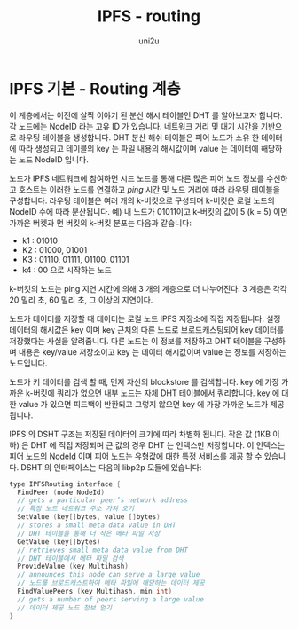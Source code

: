 ﻿---
layout: post
title: "IPFS - routing"
categories:
  - IPFS_Review
tags:
  - IPFS_routing
lang: ko
author: "uni2u"
meta: "Springfield"
---

# IPFS 기본 - Routing 계층

이 계층에서는 이전에 살짝 이야기 된 분산 해시 테이블인 DHT 를 알아보고자 합니다. 각 노드에는 NodeID 라는 고유 ID 가 있습니다. 네트워크 거리 및 대기 시간을 기반으로 라우팅 테이블을 생성합니다. DHT 분산 해쉬 테이블은 피어 노드가 소유 한 데이터에 따라 생성되고 테이블의 key 는 파일 내용의 해시값이며 value 는 데이터에 해당하는 노드 NodeID 입니다.

노드가 IPFS 네트워크에 참여하면 시드 노드를 통해 다른 많은 피어 노드 정보를 수신하고 호스트는 이러한 노드를 연결하고 _ping_ 시간 및 노드 거리에 따라 라우팅 테이블을 구성합니다. 라우팅 테이블은 여러 개의 k-버킷으로 구성되며 k-버킷은 로컬 노드의 NodeID 수에 따라 분산됩니다. 
예) 내 노드가 01011이고 k-버킷의 값이 5 (k = 5) 이면 가까운 버켓과 먼 버킷의 k-버킷 분포는 다음과 같습니다:

- k1 : 01010
- K2 : 01000, 01001
- K3 : 01110, 01111, 01100, 01101
- k4 : 00 으로 시작하는 노드

k-버킷의 노드는 ping 지연 시간에 의해 3 개의 계층으로 더 나누어진다. 3 계층은 각각 20 밀리 초, 60 밀리 초, 그 이상의 지연이다.

노드가 데이터를 저장할 때 데이터는 로컬 노드 IPFS 저장소에 직접 저장됩니다. 설정 데이터의 해시값은 key 이며 key 근처의 다른 노드로 브로드캐스팅되어 key 데이터를 저장했다는 사실을 알려줍니다. 다른 노드는 이 정보를 저장하고 DHT 테이블을 구성하며 내용은 key/value 저장소이고 key 는 데이터 해시값이며 value 는 정보를 저장하는 노드입니다.

노드가 키 데이터를 검색 할 때, 먼저 자신의 blockstore 를 검색합니다. key 에 가장 가까운 k-버킷에 쿼리가 없으면 내부 노드는 자체 DHT 테이블에서 쿼리합니다. key 에 대한 value 가 있으면 피드백이 반환되고 그렇지 않으면 key 에 가장 가까운 노드가 제공됩니다.

IPFS 의 DSHT 구조는 저장된 데이터의 크기에 따라 차별화 됩니다. 작은 값 (1KB 이하) 은 DHT 에 직접 저장되며 큰 값의 경우 DHT 는 인덱스만 저장합니다. 이 인덱스는 피어 노드의 NodeId 이며 피어 노드는 유형값에 대한 특정 서비스를 제공 할 수 있습니다. DSHT 의 인터페이스는 다음의 libp2p 모듈에 있습니다:

``` cpp
type IPFSRouting interface {
  FindPeer (node NodeId)
  // gets a particular peer’s network address 
  // 특정 노드 네트워크 주소 가져 오기
  SetValue (key[]bytes, value []bytes)
  // stores a small meta data value in DHT 
  // DHT 테이블을 통해 더 작은 메타 파일 저장
  GetValue (key[]bytes)
  // retrieves small meta data value from DHT 
  // DHT 테이블에서 메타 파일 검색
  ProvideValue (key Multihash)
  // announces this node can serve a large value
  // 노드를 브로드캐스트하여 메타 파일에 해당하는 데이터 제공
  FindValuePeers (key Multihash, min int)
  // gets a number of peers serving a large value 
  // 데이터 제공 노드 정보 얻기
}
```
